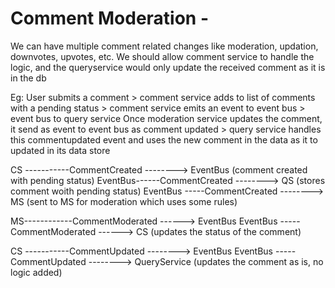 # Comment Moderation -
We can have multiple comment related changes like moderation, updation, downvotes, upvotes, etc. We should allow comment service to handle the logic, and the queryservice would only update the received comment as it is in the db

Eg: User submits a comment > comment service adds to list of comments with  a pending status > comment service emits an event to event bus > event bus to query service 
Once moderation service updates the comment, it send as event to event bus as comment updated > 
query service handles this commentupdated event and uses the new comment in the data as it to updated in its data store


CS -----------CommentCreated --------> EventBus (comment created with pending status)
EventBus------CommentCreated --------> QS (stores comment woith pending status)
EventBus -----CommentCreated --------> MS (sent to MS for moderation which uses some rules)

MS------------CommentModerated ------> EventBus
EventBus -----CommentModerated ------> CS (updates the status of the comment)

CS -----------CommentUpdated --------> EventBus
EventBus -----CommentUpdated --------> QueryService (updates the comment as is, no logic added)